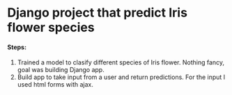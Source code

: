# Django project that predict Iris flower species

#### Steps:
1. Trained a model to clasify different species of Iris flower. Nothing fancy, goal was building Django app.
2. Build app to take input from a user and return predictions. For the input I used html forms with ajax.
